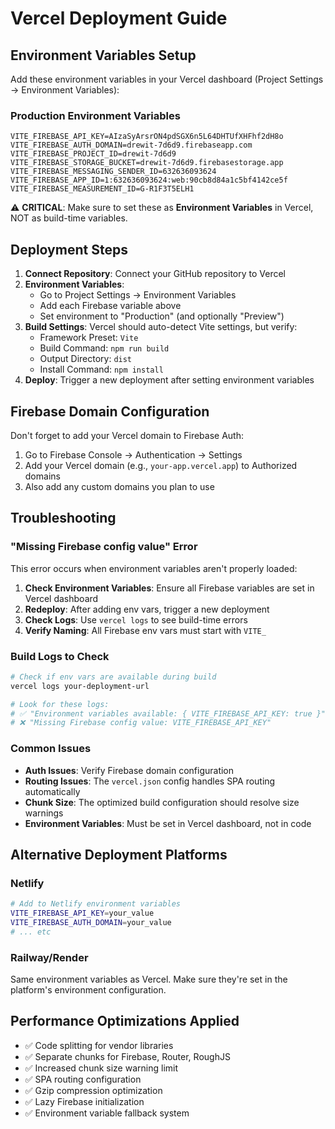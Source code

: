 # Vercel Deployment Guide

## Environment Variables Setup

Add these environment variables in your Vercel dashboard (Project Settings → Environment Variables):

### Production Environment Variables
```
VITE_FIREBASE_API_KEY=AIzaSyArsrON4pdSGX6n5L64DHTUfXHFhf2dH8o
VITE_FIREBASE_AUTH_DOMAIN=drewit-7d6d9.firebaseapp.com
VITE_FIREBASE_PROJECT_ID=drewit-7d6d9
VITE_FIREBASE_STORAGE_BUCKET=drewit-7d6d9.firebasestorage.app
VITE_FIREBASE_MESSAGING_SENDER_ID=632636093624
VITE_FIREBASE_APP_ID=1:632636093624:web:90cb8d84a1c5bf4142ce5f
VITE_FIREBASE_MEASUREMENT_ID=G-R1F3T5ELH1
```

⚠️ **CRITICAL**: Make sure to set these as **Environment Variables** in Vercel, NOT as build-time variables.

## Deployment Steps

1. **Connect Repository**: Connect your GitHub repository to Vercel
2. **Environment Variables**: 
   - Go to Project Settings → Environment Variables
   - Add each Firebase variable above
   - Set environment to "Production" (and optionally "Preview")
3. **Build Settings**: Vercel should auto-detect Vite settings, but verify:
   - Framework Preset: `Vite`
   - Build Command: `npm run build`
   - Output Directory: `dist`
   - Install Command: `npm install`
4. **Deploy**: Trigger a new deployment after setting environment variables

## Firebase Domain Configuration

Don't forget to add your Vercel domain to Firebase Auth:

1. Go to Firebase Console → Authentication → Settings
2. Add your Vercel domain (e.g., `your-app.vercel.app`) to Authorized domains
3. Also add any custom domains you plan to use

## Troubleshooting

### "Missing Firebase config value" Error
This error occurs when environment variables aren't properly loaded:

1. **Check Environment Variables**: Ensure all Firebase variables are set in Vercel dashboard
2. **Redeploy**: After adding env vars, trigger a new deployment
3. **Check Logs**: Use `vercel logs` to see build-time errors
4. **Verify Naming**: All Firebase env vars must start with `VITE_`

### Build Logs to Check
```bash
# Check if env vars are available during build
vercel logs your-deployment-url

# Look for these logs:
# ✅ "Environment variables available: { VITE_FIREBASE_API_KEY: true }"
# ❌ "Missing Firebase config value: VITE_FIREBASE_API_KEY"
```

### Common Issues
- **Auth Issues**: Verify Firebase domain configuration
- **Routing Issues**: The `vercel.json` config handles SPA routing automatically
- **Chunk Size**: The optimized build configuration should resolve size warnings
- **Environment Variables**: Must be set in Vercel dashboard, not in code

## Alternative Deployment Platforms

### Netlify
```bash
# Add to Netlify environment variables
VITE_FIREBASE_API_KEY=your_value
VITE_FIREBASE_AUTH_DOMAIN=your_value
# ... etc
```

### Railway/Render
Same environment variables as Vercel. Make sure they're set in the platform's environment configuration.

## Performance Optimizations Applied

- ✅ Code splitting for vendor libraries
- ✅ Separate chunks for Firebase, Router, RoughJS
- ✅ Increased chunk size warning limit
- ✅ SPA routing configuration
- ✅ Gzip compression optimization
- ✅ Lazy Firebase initialization
- ✅ Environment variable fallback system